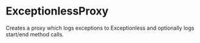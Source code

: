 # ExceptionlessProxy
Creates a proxy which logs exceptions to Exceptionless and optionally logs start/end method calls.
